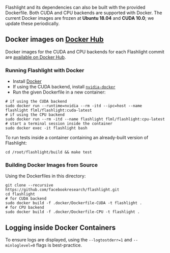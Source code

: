 Flashlight and its dependencies can also be built with the provided Dockerfile. Both CUDA and CPU backends are supported with Docker. The current Docker images are frozen at **Ubuntu 18.04** and **CUDA 10.0**; we update these periodically.

## Docker images on [Docker Hub](https://hub.docker.com/r/flml/flashlight/tags)
 
Docker images for the CUDA and CPU backends for each Flashlight commit are [available on Docker Hub](https://hub.docker.com/r/flml/flashlight/tags).

### Running Flashlight with Docker

- Install [Docker](https://docs.docker.com/engine/installation)
- If using the CUDA backend, install [`nvidia-docker`](https://github.com/NVIDIA/nvidia-docker)
- Run the given Dockerfile in a new container:
```shell
# if using the CUDA backend
sudo docker run --runtime=nvidia --rm -itd --ipc=host --name flashlight flml/flashlight:cuda-latest
# if using the CPU backend
sudo docker run --rm -itd --name flashlight flml/flashlight:cpu-latest
# start a terminal session inside the container
sudo docker exec -it flashlight bash
```

To run tests inside a container containing an already-built version of Flashlight:
```shell
cd /root/flashlight/build && make test
```

### Building Docker Images from Source

Using the Dockerfiles in this directory:
```shell
git clone --recursive https://github.com/facebookresearch/flashlight.git
cd flashlight
# for CUDA backend
sudo docker build -f .docker/Dockerfile-CUDA -t flashlight .
# for CPU backend
sudo docker build -f .docker/Dockerfile-CPU -t flashlight .
```

## Logging inside Docker Containers
To ensure logs are displayed, using the `--logtostderr=1` and `--minloglevel=0` flags is best-practice.
